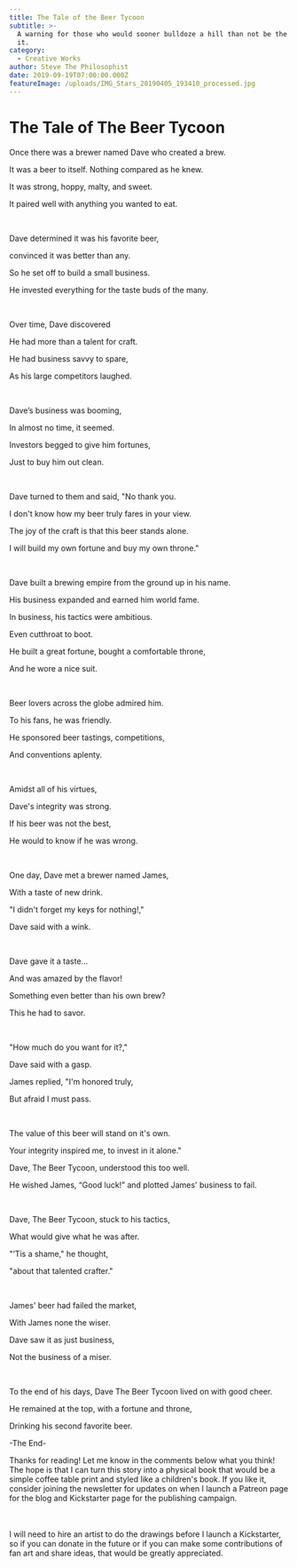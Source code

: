 ```yaml
---
title: The Tale of the Beer Tycoon
subtitle: >-
  A warning for those who would sooner bulldoze a hill than not be the king of
  it.
category:
  - Creative Works
author: Steve The Philosophist
date: 2019-09-19T07:00:00.000Z
featureImage: /uploads/IMG_Stars_20190405_193410_processed.jpg
---
```

# The Tale of The Beer Tycoon

Once there was a brewer named Dave who created a brew.

It was a beer to itself. Nothing compared as he knew.

It was strong, hoppy, malty, and sweet.

It paired well with anything you wanted to eat.

<br/>

Dave determined it was his favorite beer, 

convinced it was better than any.

So he set off to build a small business. 

He invested everything for the taste buds of the many.

<br/>

Over time, Dave discovered 

He had more than a talent for craft.

He had business savvy to spare,

As his large competitors laughed.

<br/>

Dave’s business was booming,

In almost no time, it seemed.

Investors begged to give him fortunes, 

Just to buy him out clean.

<br/>

Dave turned to them and said, "No thank you.

I don't know how my beer truly fares in your view.

The joy of the craft is that this beer stands alone.

I will build my own fortune and buy my own throne."

<br/>

Dave built a brewing empire from the ground up in his name.

His business expanded and earned him world fame.

In business, his tactics were ambitious. 

Even cutthroat to boot.

He built a great fortune, bought a comfortable throne, 

And he wore a nice suit.

<br/>

Beer lovers across the globe admired him. 

To his fans, he was friendly.

He sponsored beer tastings, competitions,

And conventions aplenty.

<br/>

Amidst all of his virtues, 

Dave's integrity was strong.

If his beer was not the best, 

He would to know if he was wrong.

<br/>

One day, Dave met a brewer named James, 

With a taste of new drink.

"I didn't forget my keys for nothing!," 

Dave said with a wink.

<br/>

Dave gave it a taste... 

And was amazed by the flavor!

Something even better than his own brew? 

This he had to savor.

<br/>

"How much do you want for it?," 

Dave said with a gasp.

James replied, "I'm honored truly, 

But afraid I must pass.

<br/>

The value of this beer will stand on it's own.

Your integrity inspired me, to invest in it alone."

Dave, The Beer Tycoon, understood this too well.

He wished James, “Good luck!” and plotted James' business to fail.

<br/>

Dave, The Beer Tycoon, stuck to his tactics,

What would give what he was after.

"’Tis a shame," he thought, 

"about that talented crafter."

<br/>

James' beer had failed the market, 

With James none the wiser.

Dave saw it as just business, 

Not the business of a miser.

<br/>

To the end of his days, Dave The Beer Tycoon lived on with good cheer.

He remained at the top, with a fortune and throne, 

Drinking his second favorite beer.

\-The End-

Thanks for reading! Let me know in the comments below what you think! The hope is that I can turn this story into a physical book that would be a simple coffee table print and styled like a children's book. If you like it, consider joining the newsletter for updates on when I launch a Patreon page for the blog and Kickstarter page for the publishing campaign. 

<br/>\
I will need to hire an artist to do the drawings before I launch a Kickstarter, so if you can donate in the future or if you can make some contributions of fan art and share ideas, that would be greatly appreciated.
